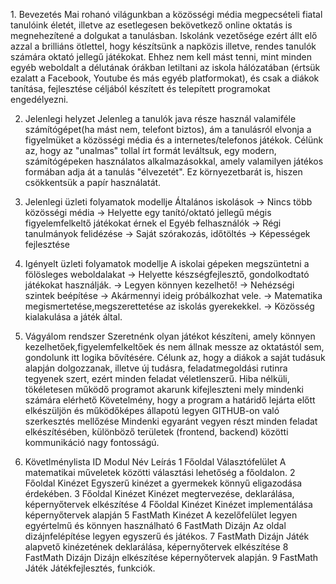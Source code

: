 ﻿﻿1. Bevezetés
Mai rohanó világunkban a közösségi média megpecsételi fiatal tanulóink életét, illetve az esetlegesen bekövetkező online oktatás is megnehezítené a dolgukat a tanulásban.
Iskolánk vezetősége ezért állt elő azzal a brilliáns ötlettel, hogy készítsünk a napközis illetve, rendes tanulók számára oktató
jellegű játékokat. Ehhez nem kell mást tenni, mint minden egyéb weboldalt
a délutának órákban letiltani az iskola hálózatában (értsük ezalatt a Facebook, Youtube és más egyéb platformokat), és csak a diákok tanítása, fejlesztése céljából készített és telepített programokat engedélyezni.

2. Jelenlegi helyzet
Jelenleg a tanulók java része használ valamiféle számítógépet(ha mást nem, telefont biztos), ám a tanulásról elvonja a figyelmüket a közösségi média és a internetes/telefonos játékok.
Célünk az, hogy az "unalmas" tollal írt formát leváltsuk, egy modern, számítógépeken használatos alkalmazásokkal, amely valamilyen játékos formában adja át a tanulás "élvezetét".
Ez környezetbarát is, hiszen csökkentsük a papír használatát.

3. Jelenlegi üzleti folyamatok modellje
Általános iskolások -> Nincs több közösségi média -> Helyette egy tanító/oktató jellegű mégis figyelemfelkeltő játékokat érnek el
Egyéb felhasználók -> Régi tanulmányok felidézése -> Saját szórakozás, időtöltés -> Képességek fejlesztése

4. Igényelt üzleti folyamatok modellje
A iskolai gépeken megszüntetni a fölösleges weboldalakat -> Helyette készségfejlesztő, gondolkodtató játékokat használják. -> Legyen könnyen kezelhető! -> Nehézségi szintek beépítése -> Akármennyi ideig próbálkozhat vele.
-> Matematika megismertetése,megszerettetése az iskolás gyerekekkel. -> Közösség kialakulása a játék által.

5. Vágyálom rendszer 
Szeretnénk olyan játékot készíteni, amely könnyen kezelhetőek,figyelemfelkeltőek és nem állnak messze az oktatástól
sem, gondolunk itt logika bővítésére.
Célunk az, hogy a diákok a saját tudásuk alapján dolgozzanak, illetve új tudásra, feladatmegoldási rutinra tegyenek szert, ezért minden feladat véletlenszerű.
Hiba nélküli, tökéletesen működő programot akarunk kifejleszteni mely mindenki számára elérhető
Követelmény, hogy a program a határidő lejárta előtt elkészüljön és működőképes állapotú legyen 
GITHUB-on való szerkesztés mellőzése
Mindenki egyaránt vegyen részt minden feladat elkészítésében, különböző területek (frontend, backend) közötti kommunikáció nagy fontosságú.

6. Követlménylista
ID  Modul            Név                Leírás
1   Főoldal          Választófelület    A matematikai műveletek közötti választási lehetőség a főoldalon.
2   Főoldal          Kinézet            Egyszerű kinézet a gyermekek könnyű eligazodása érdekében.
3   Főoldal          Kinézet            Kinézet megtervezése, deklarálása, képernyőtervek elkészítése
4   Főoldal          Kinézet            Kinézet implementálása képernyőtervek alapján
5   FastMath         Kinézet            A kezelőfelület legyen egyértelmű és könnyen használható
6   FastMath         Dizájn             Az oldal dizájnfelépítése legyen egyszerű és játékos.
7   FastMath         Dizájn             Játék alapvető kinézetének deklarálása, képernyőtervek elkészítése
8   FastMath         Dizájn             Dizájn elkészítése képernyőtervek alapján.
9   FastMath         Játék              Játékfejlesztés, funkciók.


